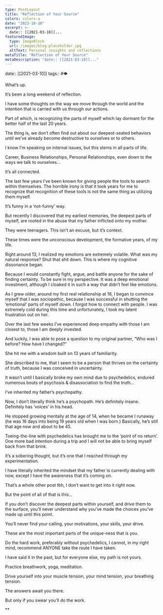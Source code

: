 ```yaml
---
type: PostLayout
title: "Reflection of Your Source"
colors: colors-a
date: "2023-10-10"
excerpt: >-
  date:: [[2021-03-10]]...
featuredImage:
  type: ImageBlock
  url: /images/blog-placeholder.jpg
  altText: Personal insights and reflections
metaTitle: "Reflection of Your Source"
metaDescription: "date:: [[2021-03-10]]..."
---
```

date:: [[2021-03-10]]
tags:: #👁

What’s up.

It’s been a long weekend of reflection. 

I have some thoughts on the way we move through the world and the intention that is carried with us through our actions. 

Part of which, is recognizing the parts of myself which lay dormant for the better half of the last 20 years. 

The thing is, we don’t often find out about our deepest-seated behaviors until we’ve already become destructive to ourselves or to others.

I know I’m speaking on internal issues, but this stems in all parts of life.

Career, Business Relationships, Personal Relationships, even down to the ways we talk to ourselves…

It’s all connected.

The last few years I’ve been known for giving people the tools to search within themselves. The horrible irony is that it took years for me to recognize that recognition of these tools is not the same thing as utilizing them myself.

It’s funny in a ‘not-funny’ way.

But recently I discovered that my earliest memories, the deepest parts of myself, are rooted in the abuse that my father inflicted onto my mother.

They were teenagers. This isn’t an excuse, but it’s context.

These times were the unconscious development, the formative years, of my life.

Right around 13, I realized my emotions are extremely volatile. What was my natural response? Shut that shit down. This is where my cognitive dissonance began.

Because I would constantly fight, argue, and battle anyone for the sake of finding certainty. To be sure in my perspective. It was a deep emotional investment, although I cloaked it in such a way that didn’t feel like emotions.

As I grew older, around my first real relationship at 16, I began to convince myself that I was sociopathic, because I was successful in shutting the ‘emotional’ parts of myself down. I forgot how to connect with people. I was extremely cold during this time and unfortunately, I took my latent frustration out on her.

Over the last few weeks I’ve experienced deep empathy with those I am closest to, those I am deeply invested.

And luckily, I was able to pose a question to my original partner, “Who was I before? How have I changed?”

She hit me with a wisdom built on 13 years of familiarity.

She described to me, that I seem to be a person that thrives on the certainty of truth, because I was conceived in uncertainty.

It wasn’t until I basically broke my own mind due to psychedelics, endured numerous bouts of psychosis & disassociation to find the truth…

I’ve inherited my father’s psychopathy.

Now, I don’t literally think he’s a psychopath. He’s definitely insane. Definitely has ‘voices’ in his head.

He stopped growing mentally at the age of 14, when he became I runaway (he was 16 days into being 19 years old when I was born.) Basically, he’s still that age now and about to be 45.

Toeing-the-line with psychedelics has brought me to the ‘point of no return’. One more bad intention during a trip and I will not be able to bring myself back from that brink.

It’s a sobering thought, but it’s one that I reached through my experimentation. 

I have literally inherited the mindset that my father is currently dealing with now, except I have the awareness that it’s coming on.

That’s a whole other post tbh, I don’t want to get into it right now.

But the point of all of that is this… 

If you don’t discover the deepest parts within yourself, and drive them to the surface, you’ll never understand why you’ve made the choices you’ve made up until this point.

You’ll never find your calling, your motivations, your skills, your drive.

These are the most important parts of the unique-ness that is you.

Do the hard work, preferably without psychedelics, I cannot, in my right mind, recommend ANYONE take the route I have taken.

I have said it in the past, but for everyone else, my path is not yours.

Practice breathwork, yoga, meditation.

Drive yourself into your muscle tension, your mind tension, your breathing tension.

The answers await you there.

But only if you swear you’ll do the work.

**